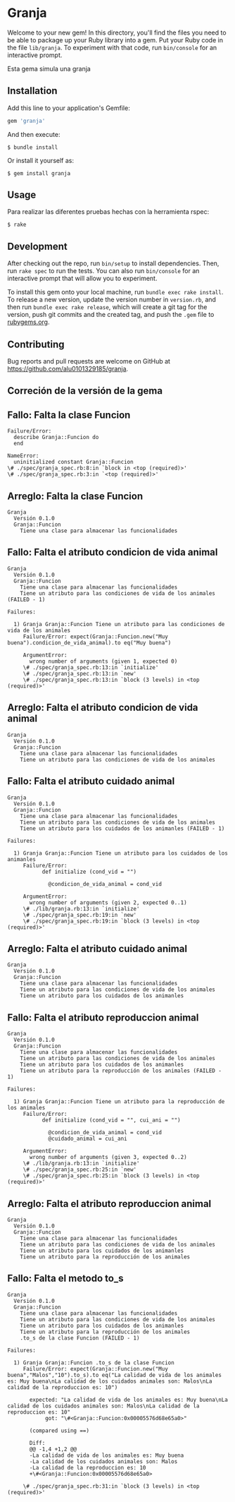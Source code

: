 # Granja

Welcome to your new gem! In this directory, you'll find the files you need to be able to package up your Ruby library into a gem. Put your Ruby code in the file `lib/granja`. To experiment with that code, run `bin/console` for an interactive prompt.

Esta gema simula una granja

## Installation

Add this line to your application's Gemfile:

```ruby
gem 'granja'
```

And then execute:

    $ bundle install

Or install it yourself as:

    $ gem install granja

## Usage

Para realizar las diferentes pruebas hechas con la herramienta rspec:
```
$ rake
```

## Development

After checking out the repo, run `bin/setup` to install dependencies. Then, run `rake spec` to run the tests. You can also run `bin/console` for an interactive prompt that will allow you to experiment.

To install this gem onto your local machine, run `bundle exec rake install`. To release a new version, update the version number in `version.rb`, and then run `bundle exec rake release`, which will create a git tag for the version, push git commits and the created tag, and push the `.gem` file to [rubygems.org](https://rubygems.org).

## Contributing

Bug reports and pull requests are welcome on GitHub at https://github.com/alu0101329185/granja.

## Correción de la versión de la gema

## Fallo: Falta la clase Funcion
```
Failure/Error:
  describe Granja::Funcion do
  end

NameError:
  uninitialized constant Granja::Funcion
\# ./spec/granja_spec.rb:8:in `block in <top (required)>'
\# ./spec/granja_spec.rb:3:in `<top (required)>'
```

## Arreglo: Falta la clase Funcion
```
Granja
  Versión 0.1.0
  Granja::Funcion
    Tiene una clase para almacenar las funcionalidades
```

## Fallo: Falta el atributo condicion de vida animal
```
Granja
  Versión 0.1.0
  Granja::Funcion
    Tiene una clase para almacenar las funcionalidades
    Tiene un atributo para las condiciones de vida de los animales (FAILED - 1)

Failures:

  1) Granja Granja::Funcion Tiene un atributo para las condiciones de vida de los animales
     Failure/Error: expect(Granja::Funcion.new("Muy buena").condicion_de_vida_animal).to eq("Muy buena")
     
     ArgumentError:
       wrong number of arguments (given 1, expected 0)
     \# ./spec/granja_spec.rb:13:in `initialize'
     \# ./spec/granja_spec.rb:13:in `new'
     \# ./spec/granja_spec.rb:13:in `block (3 levels) in <top (required)>'
```

## Arreglo: Falta el atributo condicion de vida animal
```
Granja
  Versión 0.1.0
  Granja::Funcion
    Tiene una clase para almacenar las funcionalidades
    Tiene un atributo para las condiciones de vida de los animales
```

## Fallo: Falta el atributo cuidado animal
```
Granja
  Versión 0.1.0
  Granja::Funcion
    Tiene una clase para almacenar las funcionalidades
    Tiene un atributo para las condiciones de vida de los animales
    Tiene un atributo para los cuidados de los animanles (FAILED - 1)

Failures:

  1) Granja Granja::Funcion Tiene un atributo para los cuidados de los animanles
     Failure/Error:
           def initialize (cond_vid = "")
       
             @condicion_de_vida_animal = cond_vid
     
     ArgumentError:
       wrong number of arguments (given 2, expected 0..1)
     \# ./lib/granja.rb:13:in `initialize'
     \# ./spec/granja_spec.rb:19:in `new'
     \# ./spec/granja_spec.rb:19:in `block (3 levels) in <top (required)>'
```

## Arreglo: Falta el atributo cuidado animal
```
Granja
  Versión 0.1.0
  Granja::Funcion
    Tiene una clase para almacenar las funcionalidades
    Tiene un atributo para las condiciones de vida de los animales
    Tiene un atributo para los cuidados de los animanles
```

## Fallo: Falta el atributo reproduccion animal
```
Granja
  Versión 0.1.0
  Granja::Funcion
    Tiene una clase para almacenar las funcionalidades
    Tiene un atributo para las condiciones de vida de los animales
    Tiene un atributo para los cuidados de los animanles
    Tiene un atributo para la reproducción de los animales (FAILED - 1)

Failures:

  1) Granja Granja::Funcion Tiene un atributo para la reproducción de los animales
     Failure/Error:
           def initialize (cond_vid = "", cui_ani = "")
       
             @condicion_de_vida_animal = cond_vid
             @cuidado_animal = cui_ani
     
     ArgumentError:
       wrong number of arguments (given 3, expected 0..2)
     \# ./lib/granja.rb:13:in `initialize'
     \# ./spec/granja_spec.rb:25:in `new'
     \# ./spec/granja_spec.rb:25:in `block (3 levels) in <top (required)>'
```

## Arreglo: Falta el atributo reproduccion animal
```
Granja
  Versión 0.1.0
  Granja::Funcion
    Tiene una clase para almacenar las funcionalidades
    Tiene un atributo para las condiciones de vida de los animales
    Tiene un atributo para los cuidados de los animanles
    Tiene un atributo para la reproducción de los animales
```

## Fallo: Falta el metodo to_s
```
Granja
  Versión 0.1.0
  Granja::Funcion
    Tiene una clase para almacenar las funcionalidades
    Tiene un atributo para las condiciones de vida de los animales
    Tiene un atributo para los cuidados de los animanles
    Tiene un atributo para la reproducción de los animales
    .to_s de la clase Funcion (FAILED - 1)

Failures:

  1) Granja Granja::Funcion .to_s de la clase Funcion
     Failure/Error: expect(Granja::Funcion.new("Muy buena","Malos","10").to_s).to eq("La calidad de vida de los animales es: Muy buena\nLa calidad de los cuidados animales son: Malos\nLa calidad de la reproduccion es: 10")
     
       expected: "La calidad de vida de los animales es: Muy buena\nLa calidad de los cuidados animales son: Malos\nLa calidad de la reproduccion es: 10"
            got: "\#<Granja::Funcion:0x00005576d68e65a0>"
     
       (compared using ==)
     
       Diff:
       @@ -1,4 +1,2 @@
       -La calidad de vida de los animales es: Muy buena
       -La calidad de los cuidados animales son: Malos
       -La calidad de la reproduccion es: 10
       +\#<Granja::Funcion:0x00005576d68e65a0>
       
     \# ./spec/granja_spec.rb:31:in `block (3 levels) in <top (required)>'
```
